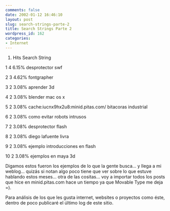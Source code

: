 ```yaml
---
comments: false
date: 2002-01-12 16:46:10
layout: post
slug: search-strings-parte-2
title: Search Strings Parte 2
wordpress_id: 162
categories:
- Internet
---
```




  1. Hits Search String  

  

  

1 4 6.15% desprotector swf  

   

2 3 4.62% fontgrapher  

   

3 2 3.08% aprender 3d  

   

4 2 3.08% blender mac os x  

  

5 2 3.08% cache:iucnx9hx2u8:minid.pitas.com/ bitacoras industrial  

  

6 2 3.08% como evitar robots intrusos  

  

7 2 3.08% desprotector flash  

  

8 2 3.08% diego lafuente livra  

  

9 2 3.08% ejemplo introducciones en flash  

  

10 2 3.08% ejemplos en maya 3d  

  

  

  

Digamos estos fueron los ejemplos de lo que la gente busca… y llega a mi weblog… quizás si notan algo poco tiene que ver sobre lo que estuve hablando estos meses… otra de las cositas… voy a importar todos los posts que hice en minid.pitas.com hace un tiempo ya que Movable Type me deja =).   

  

Para análisis de los que les gusta internet, websites o proyectos como éste, dentro de poco publicaré el último log de este sitio.


 
